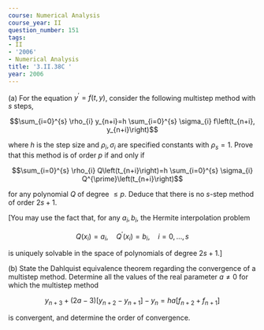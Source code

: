 ```yaml
---
course: Numerical Analysis
course_year: II
question_number: 151
tags:
- II
- '2006'
- Numerical Analysis
title: '3.II.38C '
year: 2006
---
```



(a) For the equation $y^{\prime}=f(t, y)$, consider the following multistep method with $s$ steps,

$$\sum_{i=0}^{s} \rho_{i} y_{n+i}=h \sum_{i=0}^{s} \sigma_{i} f\left(t_{n+i}, y_{n+i}\right)$$

where $h$ is the step size and $\rho_{i}, \sigma_{i}$ are specified constants with $\rho_{s}=1$. Prove that this method is of order $p$ if and only if

$$\sum_{i=0}^{s} \rho_{i} Q\left(t_{n+i}\right)=h \sum_{i=0}^{s} \sigma_{i} Q^{\prime}\left(t_{n+i}\right)$$

for any polynomial $Q$ of degree $\leqslant p$. Deduce that there is no $s$-step method of order $2 s+1$.

[You may use the fact that, for any $a_{i}, b_{i}$, the Hermite interpolation problem

$$Q\left(x_{i}\right)=a_{i}, \quad Q^{\prime}\left(x_{i}\right)=b_{i}, \quad i=0, \ldots, s$$

is uniquely solvable in the space of polynomials of degree $2 s+1 .]$

(b) State the Dahlquist equivalence theorem regarding the convergence of a multistep method. Determine all the values of the real parameter $a \neq 0$ for which the multistep method

$$y_{n+3}+(2 a-3)\left[y_{n+2}-y_{n+1}\right]-y_{n}=h a\left[f_{n+2}+f_{n+1}\right]$$

is convergent, and determine the order of convergence.